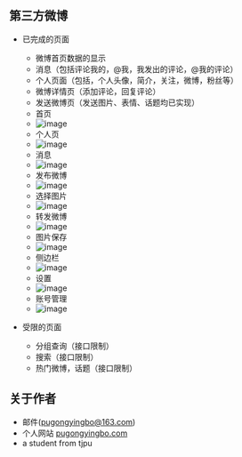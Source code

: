 
## 第三方微博
*  已完成的页面
    * 微博首页数据的显示
    * 消息（包括评论我的，@我，我发出的评论，@我的评论）  
    * 个人页面（包括，个人头像，简介，关注，微博，粉丝等）
    * 微博详情页（添加评论，回复评论）
    * 发送微博页（发送图片、表情、话题均已实现）
    * 首页
    * ![image](https://github.com/pugongyingbo/NiceWeibo/raw/master/screenshot/home1.png)
    * 个人页
    * ![image](https://github.com/pugongyingbo/NiceWeibo/raw/master/screenshot/profile.png)
    * 消息
    * ![image](https://github.com/pugongyingbo/NiceWeibo/raw/master/screenshot/comment.png)
    * 发布微博
    * ![image](https://github.com/pugongyingbo/NiceWeibo/raw/master/screenshot/send.png)
    * 选择图片
    * ![image](https://github.com/pugongyingbo/NiceWeibo/raw/master/screenshot/selectpic.png)
    * 转发微博
    * ![image](https://github.com/pugongyingbo/NiceWeibo/raw/master/screenshot/repost.png)
    * 图片保存
    * ![image](https://github.com/pugongyingbo/NiceWeibo/raw/master/screenshot/picture.png)
    * 侧边栏
    * ![image](https://github.com/pugongyingbo/NiceWeibo/raw/master/screenshot/side.png)
    * 设置
    * ![image](https://github.com/pugongyingbo/NiceWeibo/raw/master/screenshot/setting.png)
    * 账号管理
    * ![image](https://github.com/pugongyingbo/NiceWeibo/raw/master/screenshot/account.png)

* 受限的页面
    
    * 分组查询（接口限制）
    * 搜索（接口限制）
    * 热门微博，话题（接口限制）



## 关于作者
* 邮件(pugongyingbo@163.com)
* 个人网站 [pugongyingbo.com](http://www.pugongyingbo.com/) 
* a student from tjpu